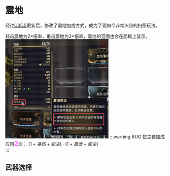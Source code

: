 # 震地

经过[U35.5](https://forums.warframe.com/topic/1388638-pc-update-355-dante-unbound/)更新后，修改了震地加成方式，成为了现如今非常火热的扫图玩法。

轻击震地为2×倍率，重击震地为3×倍率，震地的范围也会在面板上显示。
<img src="../src/slam-range.png" style="zoom:40% ;margin: 0 auto;">
:::warning BUG
蛇主套加成应用<span style="color:#f654ff; font-size:20px; font-weight:bold">2</span>次：
$(1+基伤+蛇主) \cdot (1+震波+蛇主)$  
:::

## 武器选择

